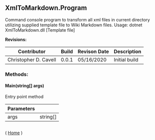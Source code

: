 ﻿
<a name='XmlToMarkdown.Program'></a>

## XmlToMarkdown.Program
Command console program to transform all xml files in current directory utilizing supplied template file to Wiki Markdown files. Usage: dotnet XmlToMarkdown.dll [Template file]

__Revisions:__

| Contributor | Build | Revison Date | Description |
|-------------|-------|--------------|-------------|
| Christopher D. Cavell | 0.0.1 | 05/16/2020 | Initial build |


### Methods:
#### Main(string[] args)

Entry point method

|Parameters| |
| - | - |
|args|string[]|
## 

( [Home](Home) )

